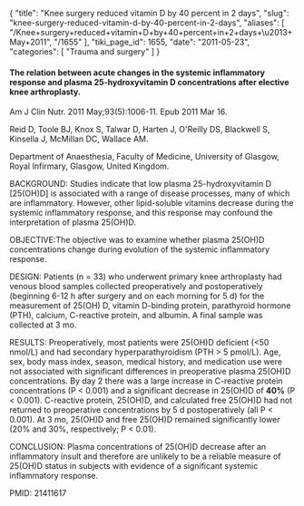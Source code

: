 {
  "title": "Knee surgery reduced vitamin D by 40 percent in 2 days",
  "slug": "knee-surgery-reduced-vitamin-d-by-40-percent-in-2-days",
  "aliases": [
    "/Knee+surgery+reduced+vitamin+D+by+40+percent+in+2+days+\u2013+May+2011",
    "/1655"
  ],
  "tiki_page_id": 1655,
  "date": "2011-05-23",
  "categories": [
    "Trauma and surgery"
  ]
}


#### The relation between acute changes in the systemic inflammatory response and plasma 25-hydroxyvitamin D concentrations after elective knee arthroplasty.

Am J Clin Nutr. 2011 May;93(5):1006-11. Epub 2011 Mar 16.

Reid D, Toole BJ, Knox S, Talwar D, Harten J, O'Reilly DS, Blackwell S, Kinsella J, McMillan DC, Wallace AM.

Department of Anaesthesia, Faculty of Medicine, University of Glasgow, Royal Infirmary, Glasgow, United Kingdom.

BACKGROUND: Studies indicate that low plasma 25-hydroxyvitamin D <span>[25(OH)D]</span> is associated with a range of disease processes, many of which are inflammatory. However, other lipid-soluble vitamins decrease during the systemic inflammatory response, and this response may confound the interpretation of plasma 25(OH)D. 

OBJECTIVE:The objective was to examine whether plasma 25(OH)D concentrations change during evolution of the systemic inflammatory response.

DESIGN: Patients (n = 33) who underwent primary knee arthroplasty had venous blood samples collected preoperatively and postoperatively (beginning 6-12 h after surgery and on each morning for 5 d) for the measurement of 25(OH) D, vitamin D-binding protein, parathyroid hormone (PTH), calcium, C-reactive protein, and albumin. A final sample was collected at 3 mo.

RESULTS: Preoperatively, most patients were 25(OH)D deficient (<50 nmol/L) and had secondary hyperparathyroidism (PTH > 5 pmol/L). Age, sex, body mass index, season, medical history, and medication use were not associated with significant differences in preoperative plasma 25(OH)D concentrations. By day 2 there was a large increase in C-reactive protein concentrations (P < 0.001) and a significant decrease in 25(OH)D of  **40%**  (P < 0.001). C-reactive protein, 25(OH)D, and calculated free 25(OH)D had not returned to preoperative concentrations by 5 d postoperatively (all P < 0.001). At 3 mo, 25(OH)D and free 25(OH)D remained significantly lower (20% and 30%, respectively; P < 0.01).

CONCLUSION: Plasma concentrations of 25(OH)D decrease after an inflammatory insult and therefore are unlikely to be a reliable measure of 25(OH)D status in subjects with evidence of a significant systemic inflammatory response.

PMID:     21411617
